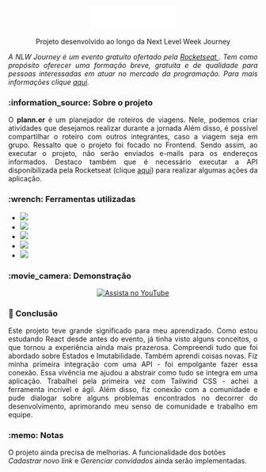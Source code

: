 
<div align='center'> <img src='.github/preview/Logo.png' ></img>  </div>
<p align='center'> Projeto desenvolvido ao longo da Next Level Week Journey </p>

<div align='justify'> <i>A NLW Journey é um evento gratuito ofertado pela <a href='https://www.rocketseat.com.br/'>Rocketseat </a>. Tem como propósito oferecer uma formação breve, gratuita e de qualidade para pessoas interessadas em atuar no mercado da programação. Para mais informações clique <a href='https://www.rocketseat.com.br/eventos/nlw'> aqui</a>.</i></div>

<h3> :information_source: Sobre o projeto</h3>
<div align='justify'> 
O <strong>plann.er</strong> é um planejador de roteiros de viagens. Nele, podemos criar atividades que desejamos realizar durante a jornada Além disso, é possível compartilhar o roteiro com outros integrantes, caso a viagem seja em grupo. Ressalto que o projeto foi focado no Frontend. Sendo assim, ao executar o projeto, não serão enviados e-mails para os endereços informados. Destaco também que é necessário executar a API disponibilizada pela Rocketseat (clique <a href='https://github.com/rocketseat-education/nlw-journey-nodejs'>aqui</a>) para realizar algumas ações da aplicação.
</div>




<h3> :wrench: Ferramentas utilizadas</h3>
<ul>
  <li> <img src="https://img.shields.io/badge/React-20232A?style=for-the-badge&logo=react&logoColor=61DAFB)" /> </li>
  <li> <img src='https://img.shields.io/badge/Tailwind_CSS-38B2AC?style=for-the-badge&logo=tailwind-css&logoColor=white'></li>
  <li> <img src='https://img.shields.io/badge/TypeScript-007ACC?style=for-the-badge&logo=typescript&logoColor=white'/></li>
  <li> <img src='https://img.shields.io/badge/Vite-B73BFE?style=for-the-badge&logo=vite&logoColor=FFD62E'/> </li>
  <li> <img src='https://img.shields.io/badge/Figma-F24E1E?style=for-the-badge&logo=figma&logoColor=white'/> </li>
</ul>

<h3> :movie_camera: Demonstração </h3>


<div align="center">
  <a href="https://www.youtube.com/watch?v=gU5kBX2Cp6Y">
    <img src="https://img.youtube.com/vi/gU5kBX2Cp6Y/0.jpg" alt="Assista no YouTube">
  </a>
</div>


<h3>  📄 Conclusão</h3>

<div align='justify'> 
Este projeto teve grande significado para meu aprendizado. Como estou estudando React desde antes do evento, já tinha visto alguns conceitos, o que tornou a experiência ainda mais prazerosa. Compreendi tudo que foi abordado sobre Estados e Imutabilidade. Também aprendi coisas novas. Fiz minha primeira integração com uma API - foi empolgante fazer essa conexão. Essa vivência me ajudou a abstrair como tudo se integra em uma aplicação. Trabalhei pela primeira vez com Tailwind CSS - achei a ferramenta incrível e ágil. Além disso, fiz conexão com a comunidade e pude dialogar sobre alguns problemas encontrados no decorrer do desenvolvimento, aprimorando meu senso de comunidade e trabalho em equipe.
</div>

<h3> :memo: Notas </h3>

O projeto ainda precisa de melhorias. A funcionalidade dos botões *Cadastrar novo link* e *Gerenciar convidados* ainda serão implementadas.





